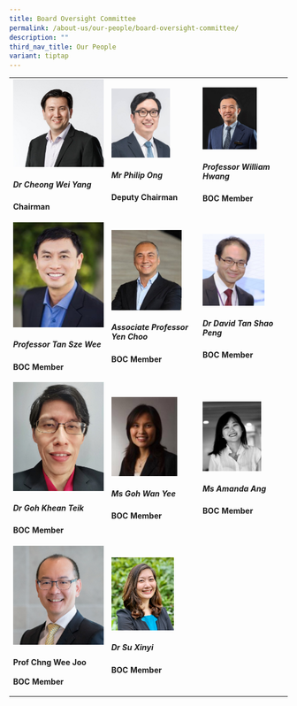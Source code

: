 ```yaml
---
title: Board Oversight Committee
permalink: /about-us/our-people/board-oversight-committee/
description: ""
third_nav_title: Our People
variant: tiptap
---
```

<table><tbody><tr><td rowspan="1" colspan="1"><a class="isomer-image-wrapper" href="/biography/board-oversight-committee/dr-cheong-wei-yang/"><img style="width: 100%;" height="auto" width="100%" alt="" src="/images/Biography/Board Oversight Committee/Profile_CheongWeiYang_v2.jpg"></a><h5>Dr Cheong Wei Yang</h5><p><strong>Chairman</strong></p></td><td rowspan="1" colspan="1"><a class="isomer-image-wrapper" href="/biography/board-oversight-committee/mr-philip-ong/"><img style="width: 70%;" height="auto" width="100%" alt="" src="/images/Biography/Board Oversight Committee/ds_philip_ong_boc_page_overview.jpg"></a><h5>Mr Philip Ong</h5><p><strong>Deputy Chairman</strong></p></td><td rowspan="1" colspan="1"><a class="isomer-image-wrapper" href="/biography/board-oversight-committee/professor-william-hwang/"><img style="width: 67%;" height="auto" width="100%" alt="" src="/images/Biography/Board Oversight Committee/Profile_Picture___Prof_William_Hwang_v2.jpg"></a><h5>Professor William Hwang</h5><p><strong>BOC Member</strong></p></td></tr><tr><td rowspan="1" colspan="1"><a class="isomer-image-wrapper" href="/biography/board-oversight-committee/professor-tan-sze-wee/"><img style="width: 100%" height="auto" width="100%" alt="" src="/images/Biography/Board Oversight Committee/professor tan sze wee.jpg"></a><h5>Professor Tan Sze Wee</h5><p><strong>BOC Member</strong></p></td><td rowspan="1" colspan="1"><a class="isomer-image-wrapper" href="/biography/board-oversight-committee/associate-professor-yen-choo/"><img style="width: 84%;" height="auto" width="100%" alt="" src="/images/Biography/Board Oversight Committee/Profile_Pic_AProf_Yen_Choo_v2.jpg"></a><h5>Associate Professor Yen Choo</h5><p><strong>BOC Member</strong></p></td><td rowspan="1" colspan="1"><a class="isomer-image-wrapper" href="/biography/board-oversight-committee/dr-david-tan-shao-peng/"><img style="width: 76%;" height="auto" width="100%" alt="" src="/images/Biography/Board Oversight Committee/associate professor david tan shao peng.jpg"></a><h5>Dr David Tan Shao Peng</h5><p><strong>BOC Member</strong></p></td></tr><tr><td rowspan="1" colspan="1"><div class="isomer-image-wrapper"><img style="width: 100%" height="auto" width="100%" alt="" src="/images/Biography/Board Oversight Committee/dr goh khean teik.jpg"></div><h5>Dr Goh Khean Teik</h5><p><strong>BOC Member</strong></p></td><td rowspan="1" colspan="1"><div class="isomer-image-wrapper"><img style="width: 79%;" height="auto" width="100%" alt="" src="/images/Biography/Board Oversight Committee/ms goh wan yee.jpg"></div><h5>Ms Goh Wan Yee</h5><p><strong>BOC Member</strong></p></td><td rowspan="1" colspan="1"><div class="isomer-image-wrapper"><img style="width: 72%;" height="auto" width="100%" alt="" src="/images/Biography/Board Oversight Committee/Amanda_photo.jpg"></div><h5>Ms Amanda Ang</h5><p><strong>BOC Member</strong></p></td></tr><tr><td rowspan="1" colspan="1"><div class="isomer-image-wrapper"><img style="width: 100%" height="auto" width="100%" alt="" src="/images/Biography/Board Oversight Committee/Photo_CWJ_resized.png"></div><h4>Prof Chng Wee Joo</h4><p><strong>BOC Member</strong></p></td><td rowspan="1" colspan="1"><div class="isomer-image-wrapper"><img style="width: 75%;" height="auto" width="100%" alt="" src="/images/Biography/Board Oversight Committee/Profile_Picture___Dr_Su_Xinyi.jpg"></div><h5>Dr Su Xinyi</h5><p><strong>BOC Member</strong></p></td><td rowspan="1" colspan="1"><p></p></td></tr></tbody></table><p></p>